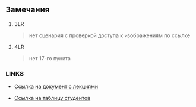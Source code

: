 ## Замечания ##

1. 3LR
    > нет сценария с проверкой доступа к изображениям по ссылке
2. 4LR
    > нет 17-го пункта

### LINKS ###

+ [Ссылка на документ с лекциями](https://vk.com/away.php?to=https%3A%2F%2Fdocs.google.com%2Fdocument%2Fd%2F1BfyfDoXevhptkXNG6CLbO1QadLINFug4o2ey5ChTW8w%2Fedit%23&cc_key=)

+ [Ссылка на таблицу студентов](https://vk.com/away.php?to=https%3A%2F%2Fdocs.google.com%2Fspreadsheets%2Fu%2F0%2Fd%2F17UmH4aZmvqB7LGCsuyXyz-tQb1-9w_i24OPXCqGkfVk%2Fhtmlview%23)